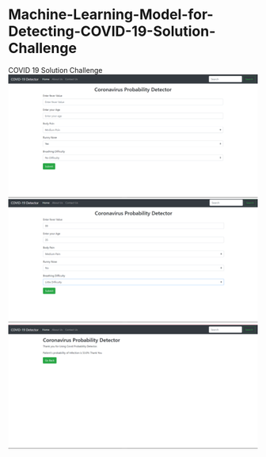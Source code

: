 # Machine-Learning-Model-for-Detecting-COVID-19-Solution-Challenge
COVID 19 Solution Challenge
<img src="Screenshot (809).png">
<img src="Screenshot (810).png">
<img src="Screenshot (811).png">
